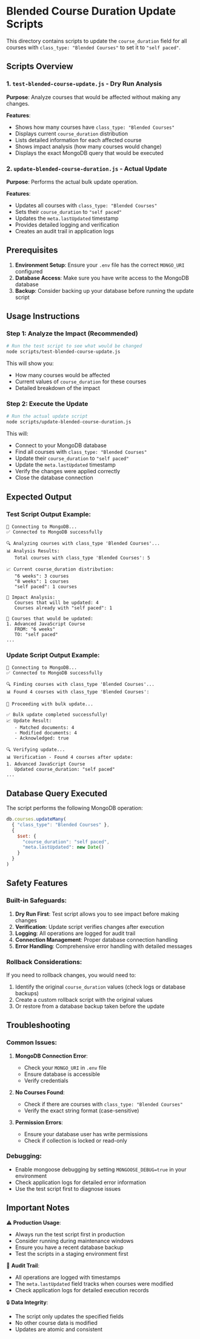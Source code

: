 # Blended Course Duration Update Scripts

This directory contains scripts to update the `course_duration` field for all courses with `class_type: "Blended Courses"` to set it to `"self paced"`.

## Scripts Overview

### 1. `test-blended-course-update.js` - Dry Run Analysis
**Purpose**: Analyze courses that would be affected without making any changes.

**Features**:
- Shows how many courses have `class_type: "Blended Courses"`
- Displays current `course_duration` distribution
- Lists detailed information for each affected course
- Shows impact analysis (how many courses would change)
- Displays the exact MongoDB query that would be executed

### 2. `update-blended-course-duration.js` - Actual Update
**Purpose**: Performs the actual bulk update operation.

**Features**:
- Updates all courses with `class_type: "Blended Courses"`
- Sets their `course_duration` to `"self paced"`
- Updates the `meta.lastUpdated` timestamp
- Provides detailed logging and verification
- Creates an audit trail in application logs

## Prerequisites

1. **Environment Setup**: Ensure your `.env` file has the correct `MONGO_URI` configured
2. **Database Access**: Make sure you have write access to the MongoDB database
3. **Backup**: Consider backing up your database before running the update script

## Usage Instructions

### Step 1: Analyze the Impact (Recommended)
```bash
# Run the test script to see what would be changed
node scripts/test-blended-course-update.js
```

This will show you:
- How many courses would be affected
- Current values of `course_duration` for these courses
- Detailed breakdown of the impact

### Step 2: Execute the Update
```bash
# Run the actual update script
node scripts/update-blended-course-duration.js
```

This will:
- Connect to your MongoDB database
- Find all courses with `class_type: "Blended Courses"`
- Update their `course_duration` to `"self paced"`
- Update the `meta.lastUpdated` timestamp
- Verify the changes were applied correctly
- Close the database connection

## Expected Output

### Test Script Output Example:
```
🔌 Connecting to MongoDB...
✅ Connected to MongoDB successfully

🔍 Analyzing courses with class_type 'Blended Courses'...
📊 Analysis Results:
   Total courses with class_type 'Blended Courses': 5

📈 Current course_duration distribution:
   "6 weeks": 3 courses
   "8 weeks": 1 courses
   "self paced": 1 courses

🔄 Impact Analysis:
   Courses that will be updated: 4
   Courses already with "self paced": 1

📝 Courses that would be updated:
1. Advanced JavaScript Course
   FROM: "6 weeks"
   TO: "self paced"
...
```

### Update Script Output Example:
```
🔌 Connecting to MongoDB...
✅ Connected to MongoDB successfully

🔍 Finding courses with class_type 'Blended Courses'...
📊 Found 4 courses with class_type 'Blended Courses':

🚀 Proceeding with bulk update...

✅ Bulk update completed successfully!
📈 Update Result:
   - Matched documents: 4
   - Modified documents: 4
   - Acknowledged: true

🔍 Verifying update...
📊 Verification - Found 4 courses after update:
1. Advanced JavaScript Course
   Updated course_duration: "self paced"
...
```

## Database Query Executed

The script performs the following MongoDB operation:

```javascript
db.courses.updateMany(
  { "class_type": "Blended Courses" },
  {
    $set: {
      "course_duration": "self paced",
      "meta.lastUpdated": new Date()
    }
  }
)
```

## Safety Features

### Built-in Safeguards:
1. **Dry Run First**: Test script allows you to see impact before making changes
2. **Verification**: Update script verifies changes after execution
3. **Logging**: All operations are logged for audit trail
4. **Connection Management**: Proper database connection handling
5. **Error Handling**: Comprehensive error handling with detailed messages

### Rollback Considerations:
If you need to rollback changes, you would need to:
1. Identify the original `course_duration` values (check logs or database backups)
2. Create a custom rollback script with the original values
3. Or restore from a database backup taken before the update

## Troubleshooting

### Common Issues:

1. **MongoDB Connection Error**:
   - Check your `MONGO_URI` in `.env` file
   - Ensure database is accessible
   - Verify credentials

2. **No Courses Found**:
   - Check if there are courses with `class_type: "Blended Courses"`
   - Verify the exact string format (case-sensitive)

3. **Permission Errors**:
   - Ensure your database user has write permissions
   - Check if collection is locked or read-only

### Debugging:
- Enable mongoose debugging by setting `MONGOOSE_DEBUG=true` in your environment
- Check application logs for detailed error information
- Use the test script first to diagnose issues

## Important Notes

⚠️ **Production Usage**:
- Always run the test script first in production
- Consider running during maintenance windows
- Ensure you have a recent database backup
- Test the scripts in a staging environment first

📝 **Audit Trail**:
- All operations are logged with timestamps
- The `meta.lastUpdated` field tracks when courses were modified
- Check application logs for detailed execution records

🔒 **Data Integrity**:
- The script only updates the specified fields
- No other course data is modified
- Updates are atomic and consistent 